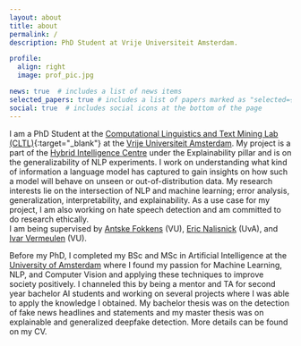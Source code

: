```yaml
---
layout: about
title: about
permalink: /
description: PhD Student at Vrije Universiteit Amsterdam.

profile:
  align: right
  image: prof_pic.jpg

news: true  # includes a list of news items
selected_papers: true # includes a list of papers marked as "selected={true}"
social: true  # includes social icons at the bottom of the page
---
```


I am a PhD Student at the 
[Computational Linguistics and Text Mining Lab (CLTL)](http://www.cltl.nl/){:target="\_blank"} 
at the [Vrije Universiteit Amsterdam](https://vu.nl/nl). 
My project is a part of the [Hybrid Intelligence Centre](https://www.hybrid-intelligence-centre.nl/) 
under the Explainability pillar and is on the generalizability of NLP experiments.
I work on understanding what kind of information a language model has captured
to gain insights on how such a model will behave on unseen or out-of-distribution data. 
My research interests lie on the intersection of NLP and machine learning; 
error analysis, generalization, interpretability, and explainability. 
As a use case for my project, I am also working on hate speech detection and am committed to do research ethically.  
I am being supervised by [Antske Fokkens](http://wordpress.let.vupr.nl/antske/) (VU), 
[Eric Nalisnick](https://enalisnick.github.io/) (UvA), and [Ivar Vermeulen](https://research.vu.nl/en/persons/ivar-vermeulen) (VU).

Before my PhD, I completed my BSc and MSc in Artificial Intelligence at the [University of Amsterdam](https://www.uva.nl/)
where I found my passion for Machine Learning, NLP, and Computer Vision and
 applying these techniques to improve society positively. 
I channeled this by being a mentor and TA for second year bachelor AI 
students and working on several projects where I was able to apply the 
knowledge I obtained. My bachelor thesis was on the detection of fake news
headlines and statements and my master thesis was on explainable and generalized 
deepfake detection. More details can be found on my CV. 
